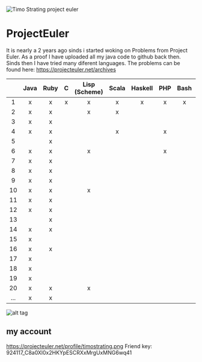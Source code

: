 ![Timo Strating project euler](https://projecteuler.net/profile/timostrating.png)

# ProjectEuler
It is nearly a 2 years ago sinds i started woking on Problems from Project Euler.
As a proof I have uploaded all my java code to github back then.
Sinds then I have tried many diferent languages.
The problems can be found here:  https://projecteuler.net/archives


| | Java | Ruby | C | Lisp (Scheme) | Scala | Haskell | PHP | Bash | PL/SQL |
|:---:|:-:|:-:|:-:|:-:|:-:|:-:|:-:|:-:|:-:|
| 1   | x | x | x | x | x | x | x | x | x |
| 2   | x | x |   | x | x |   |   |   |   |
| 3   | x | x |   |   |   |   |   |   |   |
| 4   | x | x |   |   | x |   | x |   |   |
| 5   |   | x |   |   |   |   |   |   |   |
| 6   | x | x |   | x |   |   | x |   |   |
| 7   | x | x |   |   |   |   |   |   |   |
| 8   | x | x |   |   |   |   |   |   |   |
| 9   | x | x |   |   |   |   |   |   |   |
| 10  | x | x |   | x |   |   |   |   |   |
| 11  | x | x |   |   |   |   |   |   |   |
| 12  | x | x |   |   |   |   |   |   |   |
| 13  |   | x |   |   |   |   |   |   |   |
| 14  | x | x |   |   |   |   |   |   |   |
| 15  | x |   |   |   |   |   |   |   |   |
| 16  | x | x |   |   |   |   |   |   |   |
| 17  | x |   |   |   |   |   |   |   |   |
| 18  | x |   |   |   |   |   |   |   |   |
| 19  | x |   |   |   |   |   |   |   |   |
| 20  | x | x |   | x |   |   |   |   |   |
| ... | x | x |   |   |   |   |   |   |   |

![alt tag](https://raw.githubusercontent.com/timostrating/ProjectEuler/master/ProjectEuler-Dashboard.png)

## my account 
https://projecteuler.net/profile/timostrating.png
Friend key: 924117_C8a0Xl0x2HKYpESCRXxMrgUxMNG6wq41
